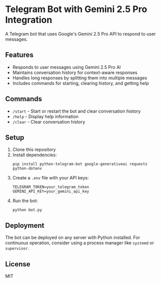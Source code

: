 # Telegram Bot with Gemini 2.5 Pro Integration

A Telegram bot that uses Google's Gemini 2.5 Pro API to respond to user messages.

## Features

- Responds to user messages using Gemini 2.5 Pro AI
- Maintains conversation history for context-aware responses
- Handles long responses by splitting them into multiple messages
- Includes commands for starting, clearing history, and getting help

## Commands

- `/start` - Start or restart the bot and clear conversation history
- `/help` - Display help information
- `/clear` - Clear conversation history

## Setup

1. Clone this repository
2. Install dependencies:
   ```
   pip install python-telegram-bot google-generativeai requests python-dotenv
   ```
3. Create a `.env` file with your API keys:
   ```
   TELEGRAM_TOKEN=your_telegram_token
   GEMINI_API_KEY=your_gemini_api_key
   ```
4. Run the bot:
   ```
   python bot.py
   ```

## Deployment

The bot can be deployed on any server with Python installed. For continuous operation, consider using a process manager like `systemd` or `supervisor`.

## License

MIT
